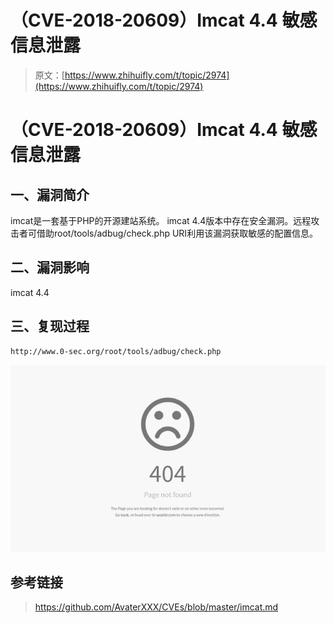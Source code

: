 # （CVE-2018-20609）Imcat 4.4 敏感信息泄露

> 原文：[https://www.zhihuifly.com/t/topic/2974](https://www.zhihuifly.com/t/topic/2974)

# （CVE-2018-20609）Imcat 4.4 敏感信息泄露

## 一、漏洞简介

imcat是一套基于PHP的开源建站系统。 imcat 4.4版本中存在安全漏洞。远程攻击者可借助root/tools/adbug/check.php URI利用该漏洞获取敏感的配置信息。

## 二、漏洞影响

imcat 4.4

## 三、复现过程

```
http://www.0-sec.org/root/tools/adbug/check.php 
```

![](img/841b6d0af7ed1e66c899bca37d6e664e.png)

## 参考链接

> https://github.com/AvaterXXX/CVEs/blob/master/imcat.md